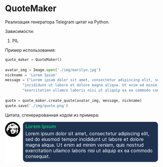 # QuoteMaker

Реализация генератора Telegram цитат на Python.

Зависимости:

1. PIL

Пример использования:
```python
quote_maker = QuoteMaker()

avatar_img = Image.open('./img/marilyn.jpg')
nickname = 'Lorem Ipsum'
message = ("Lorem ipsum dolor sit amet, consectetur adipiscing elit, sed do eiusmod tempor "
        "incididunt ut labore et dolore magna aliqua. Ut enim ad minim veniam, quis nostrud "
        "exercitation ullamco laboris nisi ut aliquip ex ea commodo consequat.")
   
quote = quote_maker.create_quote(avatar_img, message, nickname)
quote.save('./img/quote.png')
```

Цитата, сгенерированная кодом из примера:

![Quote](/img/quote.png)